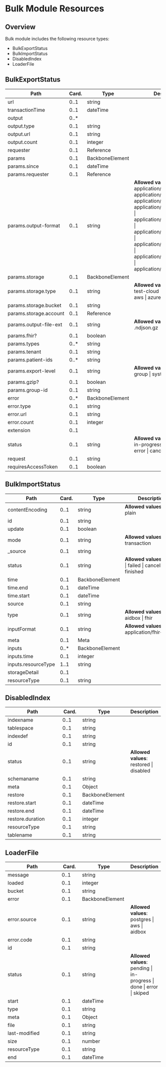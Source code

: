 # Bulk Module Resources

## Overview

Bulk module includes the following resource types:

- BulkExportStatus
- BulkImportStatus
- DisabledIndex
- LoaderFile

## BulkExportStatus

<table>
<thead>
<tr>
<th width="290">Path</th>
<th width="70">Card.</th>
<th width="150">Type</th>
<th>Description</th>
</tr>
</thead>
<tbody>
<tr><td width="290">url</td><td width="70">0..1</td><td width="150">string</td><td></td></tr>
<tr><td width="290">transactionTime</td><td width="70">0..1</td><td width="150">dateTime</td><td></td></tr>
<tr><td width="290">output</td><td width="70">0..*</td><td width="150"></td><td></td></tr>
<tr><td width="290">output.type</td><td width="70">0..1</td><td width="150">string</td><td></td></tr>
<tr><td width="290">output.url</td><td width="70">0..1</td><td width="150">string</td><td></td></tr>
<tr><td width="290">output.count</td><td width="70">0..1</td><td width="150">integer</td><td></td></tr>
<tr><td width="290">requester</td><td width="70">0..1</td><td width="150">Reference</td><td></td></tr>
<tr><td width="290">params</td><td width="70">0..1</td><td width="150">BackboneElement</td><td></td></tr>
<tr><td width="290">params.since</td><td width="70">0..1</td><td width="150">dateTime</td><td></td></tr>
<tr><td width="290">params.requester</td><td width="70">0..1</td><td width="150">Reference</td><td></td></tr>
<tr><td width="290">params.output-format</td><td width="70">0..1</td><td width="150">string</td><td><b>Allowed values</b>: application/fhir+ndjson | application/ndjson+fhir | application/ndjson | ndjson | application/fhir+ndjson+gzip | application/fhir+gzip+ndjson | application/ndjson+fhir+gzip | application/ndjson+gzip+fhir | application/gzip+fhir+ndjson | application/gzip+ndjson+fhir</td></tr>
<tr><td width="290">params.storage</td><td width="70">0..1</td><td width="150">BackboneElement</td><td></td></tr>
<tr><td width="290">params.storage.type</td><td width="70">0..1</td><td width="150">string</td><td><b>Allowed values</b>: test-delay | test-cloud | aidbox | gcp | aws | azure</td></tr>
<tr><td width="290">params.storage.bucket</td><td width="70">0..1</td><td width="150">string</td><td></td></tr>
<tr><td width="290">params.storage.account</td><td width="70">0..1</td><td width="150">Reference</td><td></td></tr>
<tr><td width="290">params.output-file-ext</td><td width="70">0..1</td><td width="150">string</td><td><b>Allowed values</b>: .ndjson | .ndjson.gz</td></tr>
<tr><td width="290">params.fhir?</td><td width="70">0..1</td><td width="150">boolean</td><td></td></tr>
<tr><td width="290">params.types</td><td width="70">0..*</td><td width="150">string</td><td></td></tr>
<tr><td width="290">params.tenant</td><td width="70">0..1</td><td width="150">string</td><td></td></tr>
<tr><td width="290">params.patient-ids</td><td width="70">0..*</td><td width="150">string</td><td></td></tr>
<tr><td width="290">params.export-level</td><td width="70">0..1</td><td width="150">string</td><td><b>Allowed values</b>: patient | group | system</td></tr>
<tr><td width="290">params.gzip?</td><td width="70">0..1</td><td width="150">boolean</td><td></td></tr>
<tr><td width="290">params.group-id</td><td width="70">0..1</td><td width="150">string</td><td></td></tr>
<tr><td width="290">error</td><td width="70">0..*</td><td width="150">BackboneElement</td><td></td></tr>
<tr><td width="290">error.type</td><td width="70">0..1</td><td width="150">string</td><td></td></tr>
<tr><td width="290">error.url</td><td width="70">0..1</td><td width="150">string</td><td></td></tr>
<tr><td width="290">error.count</td><td width="70">0..1</td><td width="150">integer</td><td></td></tr>
<tr><td width="290">extension</td><td width="70">0..1</td><td width="150"></td><td></td></tr>
<tr><td width="290">status</td><td width="70">0..1</td><td width="150">string</td><td><b>Allowed values</b>: accepted | in-progress | completed | error | cancelled</td></tr>
<tr><td width="290">request</td><td width="70">0..1</td><td width="150">string</td><td></td></tr>
<tr><td width="290">requiresAccessToken</td><td width="70">0..1</td><td width="150">boolean</td><td></td></tr></tbody>
</table>


## BulkImportStatus

<table>
<thead>
<tr>
<th width="290">Path</th>
<th width="70">Card.</th>
<th width="150">Type</th>
<th>Description</th>
</tr>
</thead>
<tbody>
<tr><td width="290">contentEncoding</td><td width="70">0..1</td><td width="150">string</td><td><b>Allowed values</b>: gzip | plain</td></tr>
<tr><td width="290">id</td><td width="70">0..1</td><td width="150">string</td><td></td></tr>
<tr><td width="290">update</td><td width="70">0..1</td><td width="150">boolean</td><td></td></tr>
<tr><td width="290">mode</td><td width="70">0..1</td><td width="150">string</td><td><b>Allowed values</b>: bulk | transaction</td></tr>
<tr><td width="290">_source</td><td width="70">0..1</td><td width="150">string</td><td></td></tr>
<tr><td width="290">status</td><td width="70">0..1</td><td width="150">string</td><td><b>Allowed values</b>: active | failed | cancelled | finished</td></tr>
<tr><td width="290">time</td><td width="70">0..1</td><td width="150">BackboneElement</td><td></td></tr>
<tr><td width="290">time.end</td><td width="70">0..1</td><td width="150">dateTime</td><td></td></tr>
<tr><td width="290">time.start</td><td width="70">0..1</td><td width="150">dateTime</td><td></td></tr>
<tr><td width="290">source</td><td width="70">0..1</td><td width="150">string</td><td></td></tr>
<tr><td width="290">type</td><td width="70">0..1</td><td width="150">string</td><td><b>Allowed values</b>: aidbox | fhir</td></tr>
<tr><td width="290">inputFormat</td><td width="70">0..1</td><td width="150">string</td><td><b>Allowed values</b>: application/fhir+ndjson</td></tr>
<tr><td width="290">meta</td><td width="70">0..1</td><td width="150">Meta</td><td></td></tr>
<tr><td width="290">inputs</td><td width="70">0..*</td><td width="150">BackboneElement</td><td></td></tr>
<tr><td width="290">inputs.time</td><td width="70">0..1</td><td width="150">integer</td><td></td></tr>
<tr><td width="290">inputs.resourceType</td><td width="70">1..1</td><td width="150">string</td><td></td></tr>
<tr><td width="290">storageDetail</td><td width="70">0..1</td><td width="150"></td><td></td></tr>
<tr><td width="290">resourceType</td><td width="70">0..1</td><td width="150">string</td><td></td></tr></tbody>
</table>


## DisabledIndex

<table>
<thead>
<tr>
<th width="290">Path</th>
<th width="70">Card.</th>
<th width="150">Type</th>
<th>Description</th>
</tr>
</thead>
<tbody>
<tr><td width="290">indexname</td><td width="70">0..1</td><td width="150">string</td><td></td></tr>
<tr><td width="290">tablespace</td><td width="70">0..1</td><td width="150">string</td><td></td></tr>
<tr><td width="290">indexdef</td><td width="70">0..1</td><td width="150">string</td><td></td></tr>
<tr><td width="290">id</td><td width="70">0..1</td><td width="150">string</td><td></td></tr>
<tr><td width="290">status</td><td width="70">0..1</td><td width="150">string</td><td><b>Allowed values</b>: restored | disabled</td></tr>
<tr><td width="290">schemaname</td><td width="70">0..1</td><td width="150">string</td><td></td></tr>
<tr><td width="290">meta</td><td width="70">0..1</td><td width="150">Object</td><td></td></tr>
<tr><td width="290">restore</td><td width="70">0..1</td><td width="150">BackboneElement</td><td></td></tr>
<tr><td width="290">restore.start</td><td width="70">0..1</td><td width="150">dateTime</td><td></td></tr>
<tr><td width="290">restore.end</td><td width="70">0..1</td><td width="150">dateTime</td><td></td></tr>
<tr><td width="290">restore.duration</td><td width="70">0..1</td><td width="150">integer</td><td></td></tr>
<tr><td width="290">resourceType</td><td width="70">0..1</td><td width="150">string</td><td></td></tr>
<tr><td width="290">tablename</td><td width="70">0..1</td><td width="150">string</td><td></td></tr></tbody>
</table>


## LoaderFile

<table>
<thead>
<tr>
<th width="290">Path</th>
<th width="70">Card.</th>
<th width="150">Type</th>
<th>Description</th>
</tr>
</thead>
<tbody>
<tr><td width="290">message</td><td width="70">0..1</td><td width="150">string</td><td></td></tr>
<tr><td width="290">loaded</td><td width="70">0..1</td><td width="150">integer</td><td></td></tr>
<tr><td width="290">bucket</td><td width="70">0..1</td><td width="150">string</td><td></td></tr>
<tr><td width="290">error</td><td width="70">0..1</td><td width="150">BackboneElement</td><td></td></tr>
<tr><td width="290">error.source</td><td width="70">0..1</td><td width="150">string</td><td><b>Allowed values</b>: postgres | aws | aidbox</td></tr>
<tr><td width="290">error.code</td><td width="70">0..1</td><td width="150">string</td><td></td></tr>
<tr><td width="290">id</td><td width="70">0..1</td><td width="150">string</td><td></td></tr>
<tr><td width="290">status</td><td width="70">0..1</td><td width="150">string</td><td><b>Allowed values</b>: pending | in-progress | done | error | skiped</td></tr>
<tr><td width="290">start</td><td width="70">0..1</td><td width="150">dateTime</td><td></td></tr>
<tr><td width="290">type</td><td width="70">0..1</td><td width="150">string</td><td></td></tr>
<tr><td width="290">meta</td><td width="70">0..1</td><td width="150">Object</td><td></td></tr>
<tr><td width="290">file</td><td width="70">0..1</td><td width="150">string</td><td></td></tr>
<tr><td width="290">last-modified</td><td width="70">0..1</td><td width="150">string</td><td></td></tr>
<tr><td width="290">size</td><td width="70">0..1</td><td width="150">number</td><td></td></tr>
<tr><td width="290">resourceType</td><td width="70">0..1</td><td width="150">string</td><td></td></tr>
<tr><td width="290">end</td><td width="70">0..1</td><td width="150">dateTime</td><td></td></tr></tbody>
</table>


